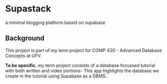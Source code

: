 # Supastack
a minimal blogging platform based on supabase

## Background
This project is part of my term project for COMP 430 - Advanced Database Concepts at UFV. 

**To be specific**, my term project consists of a database focussed tutorial with both written and video portions- This app highlights the database we create in the tutorial using Supabase as a DBMS. 
